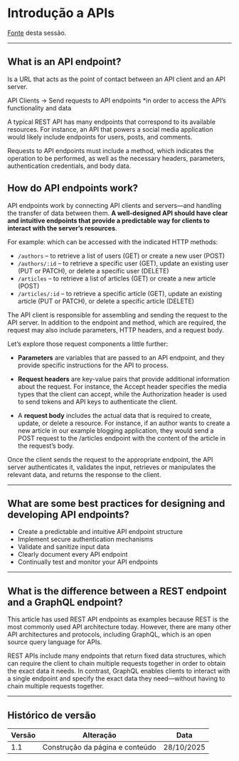 # Introdução a APIs

[Fonte](https://blog.postman.com/what-is-an-api-endpoint/) desta sessão.

---

## What is an API endpoint?

Is a URL that acts as the point of contact between an API client and an API server.

API Clients -> Send requests to API endpoints
*in order to access the API’s functionality and data

A typical REST API has many endpoints that correspond to its available resources. For instance, an API that powers a social media application would likely include endpoints for users, posts, and comments. 

Requests to API endpoints must include a method, which indicates the operation to be performed, as well as the necessary headers, parameters, authentication credentials, and body data.

## How do API endpoints work?

API endpoints work by connecting API clients and servers—and handling the transfer of data between them. **A well-designed API should have clear and intuitive endpoints that provide a predictable way for clients to interact with the server’s resources**.

For example:
which can be accessed with the indicated HTTP methods:

- `/authors` – to retrieve a list of users (GET) or create a new user (POST)
- `/authors/:id` – to retrieve a specific user (GET), update an existing user (PUT or PATCH), or delete a specific user (DELETE)
- `/articles` –  to retrieve a list of articles (GET) or create a new article (POST)
- `/articles/:id` – to retrieve a specific article (GET), update an existing article (PUT or PATCH), or delete a specific article (DELETE)

The API client is responsible for assembling and sending the request to the API server. In addition to the endpoint and method, which are required, the request may also include parameters, HTTP headers, and a request body. 

Let’s explore those request components a little further:

- **Parameters** are variables that are passed to an API endpoint, and they provide specific instructions for the API to process. 

- **Request headers** are key-value pairs that provide additional information about the request. For instance, the Accept header specifies the media types that the client can accept, while the Authorization header is used to send tokens and API keys to authenticate the client.

- A **request body** includes the actual data that is required to create, update, or delete a resource. For instance, if an author wants to create a new article in our example blogging application, they would send a POST request to the /articles endpoint with the content of the article in the request’s body.

Once the client sends the request to the appropriate endpoint, the API server authenticates it, validates the input, retrieves or manipulates the relevant data, and returns the response to the client.

---

## What are some best practices for designing and developing API endpoints?

- Create a predictable and intuitive API endpoint structure
- Implement secure authentication mechanisms
- Validate and sanitize input data
- Clearly document every API endpoint
- Continually test and monitor your API endpoints

---

## What is the difference between a REST endpoint and a GraphQL endpoint?

This article has used REST API endpoints as examples because REST is the most commonly used API architecture today. However, there are many other API architectures and protocols, including GraphQL, which is an open source query language for APIs.

REST APIs include many endpoints that return fixed data structures, which can require the client to chain multiple requests together in order to obtain the exact data it needs. In contrast, GraphQL enables clients to interact with a single endpoint and specify the exact data they need—without having to chain multiple requests together.

---

## Histórico de versão

| Versão | Alteração | Data |
|---|---|---|
|1.1| Construção da página e conteúdo | 28/10/2025 |